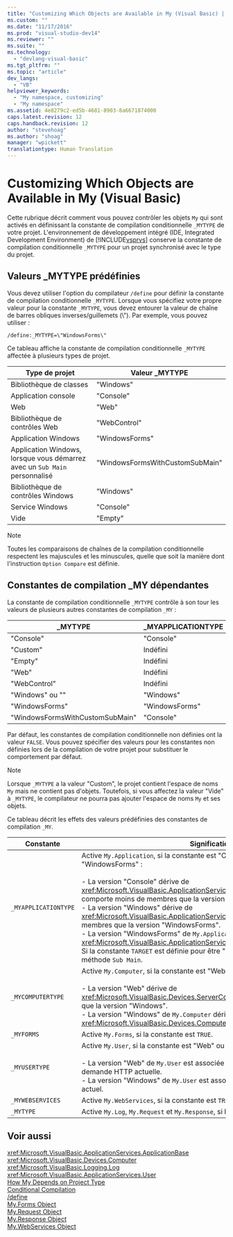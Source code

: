 ```yaml
---
title: "Customizing Which Objects are Available in My (Visual Basic) | Microsoft Docs"
ms.custom: ""
ms.date: "11/17/2016"
ms.prod: "visual-studio-dev14"
ms.reviewer: ""
ms.suite: ""
ms.technology: 
  - "devlang-visual-basic"
ms.tgt_pltfrm: ""
ms.topic: "article"
dev_langs: 
  - "VB"
helpviewer_keywords: 
  - "My namespace, customizing"
  - "My namespace"
ms.assetid: 4e8279c2-ed5b-4681-8903-8a6671874000
caps.latest.revision: 12
caps.handback.revision: 12
author: "stevehoag"
ms.author: "shoag"
manager: "wpickett"
translationtype: Human Translation
---
```

# Customizing Which Objects are Available in My (Visual Basic)
Cette rubrique décrit comment vous pouvez contrôler les objets `My` qui sont activés en définissant la constante de compilation conditionnelle `_MYTYPE` de votre projet.  L'environnement de développement intégré \(IDE, Integrated Development Environment\) de [!INCLUDE[vsprvs](../../../csharp/includes/vsprvs_md.md)] conserve la constante de compilation conditionnelle `_MYTYPE` pour un projet synchronisé avec le type du projet.  
  
## Valeurs \_MYTYPE prédéfinies  
 Vous devez utiliser l'option du compilateur `/define` pour définir la constante de compilation conditionnelle `_MYTYPE`.  Lorsque vous spécifiez votre propre valeur pour la constante `_MYTYPE`, vous devez entourer la valeur de chaîne de barres obliques inverses\/guillemets \(\\"\).  Par exemple, vous pouvez utiliser :  
  
```  
/define:_MYTYPE=\"WindowsForms\"  
```  
  
 Ce tableau affiche la constante de compilation conditionnelle `_MYTYPE` affectée à plusieurs types de projet.  
  
|Type de projet|Valeur \_MYTYPE|  
|--------------------|---------------------|  
|Bibliothèque de classes|"Windows"|  
|Application console|"Console"|  
|Web|"Web"|  
|Bibliothèque de contrôles Web|"WebControl"|  
|Application Windows|"WindowsForms"|  
|Application Windows, lorsque vous démarrez avec un `Sub Main` personnalisé|"WindowsFormsWithCustomSubMain"|  
|Bibliothèque de contrôles Windows|"Windows"|  
|Service Windows|"Console"|  
|Vide|"Empty"|  
  
> [!NOTE]
>  Toutes les comparaisons de chaînes de la compilation conditionnelle respectent les majuscules et les minuscules, quelle que soit la manière dont l'instruction `Option Compare` est définie.  
  
## Constantes de compilation \_MY dépendantes  
 La constante de compilation conditionnelle `_MYTYPE` contrôle à son tour les valeurs de plusieurs autres constantes de compilation `_MY` :  
  
|\_MYTYPE|\_MYAPPLICATIONTYPE|\_MYCOMPUTERTYPE|\_MYFORMS|\_MYUSERTYPE|\_MYWEBSERVICES|  
|--------------|-------------------------|----------------------|---------------|------------------|---------------------|  
|"Console"|"Console"|"Windows"|Indéfini|"Windows"|TRUE|  
|"Custom"|Indéfini|Indéfini|Indéfini|Indéfini|Indéfini|  
|"Empty"|Indéfini|Indéfini|Indéfini|Indéfini|Indéfini|  
|"Web"|Indéfini|"Web"|FALSE|"Web"|FALSE|  
|"WebControl"|Indéfini|"Web"|FALSE|"Web"|TRUE|  
|"Windows" ou ""|"Windows"|"Windows"|Indéfini|"Windows"|TRUE|  
|"WindowsForms"|"WindowsForms"|"Windows"|TRUE|"Windows"|TRUE|  
|"WindowsFormsWithCustomSubMain"|"Console"|"Windows"|TRUE|"Windows"|TRUE|  
  
 Par défaut, les constantes de compilation conditionnelle non définies ont la valeur `FALSE`.  Vous pouvez spécifier des valeurs pour les constantes non définies lors de la compilation de votre projet pour substituer le comportement par défaut.  
  
> [!NOTE]
>  Lorsque `_MYTYPE` a la valeur "Custom", le projet contient l'espace de noms `My` mais ne contient pas d'objets.  Toutefois, si vous affectez la valeur "Vide" à `_MYTYPE`, le compilateur ne pourra pas ajouter l'espace de noms `My` et ses objets.  
  
 Ce tableau décrit les effets des valeurs prédéfinies des constantes de compilation `_MY`.  
  
|Constante|Signification|  
|---------------|-------------------|  
|`_MYAPPLICATIONTYPE`|Active `My.Application`, si la constante est "Console", Windows" ou "WindowsForms" :<br /><br /> -   La version "Console" dérive de <xref:Microsoft.VisualBasic.ApplicationServices.ConsoleApplicationBase> et comporte moins de membres que la version "Windows".<br />-   La version "Windows" dérive de <xref:Microsoft.VisualBasic.ApplicationServices.ApplicationBase> et a moins de membres que la version "WindowsForms".<br />-   La version "WindowsForms" de `My.Application` dérive de <xref:Microsoft.VisualBasic.ApplicationServices.WindowsFormsApplicationBase>.  Si la constante `TARGET` est définie pour être "winexe", la classe inclut une méthode `Sub Main`.|  
|`_MYCOMPUTERTYPE`|Active `My.Computer`, si la constante est "Web" ou "Windows" :<br /><br /> -   La version "Web" dérive de <xref:Microsoft.VisualBasic.Devices.ServerComputer> et a moins de membres que la version "Windows".<br />-   La version "Windows" de `My.Computer` dérive de <xref:Microsoft.VisualBasic.Devices.Computer>.|  
|`_MYFORMS`|Active `My.Forms`, si la constante est `TRUE`.|  
|`_MYUSERTYPE`|Active `My.User`, si la constante est "Web" ou "Windows" :<br /><br /> -   La version "Web" de `My.User` est associée à l'identité de l'utilisateur de la demande HTTP actuelle.<br />-   La version "Windows" de `My.User` est associée à l'entité de sécurité du thread actuel.|  
|`_MYWEBSERVICES`|Active `My.WebServices`, si la constante est `TRUE`.|  
|`_MYTYPE`|Active `My.Log`, `My.Request` et `My.Response`, si la constante est "Web".|  
  
## Voir aussi  
 <xref:Microsoft.VisualBasic.ApplicationServices.ApplicationBase>   
 <xref:Microsoft.VisualBasic.Devices.Computer>   
 <xref:Microsoft.VisualBasic.Logging.Log>   
 <xref:Microsoft.VisualBasic.ApplicationServices.User>   
 [How My Depends on Project Type](../../../visual-basic/developing-apps/development-with-my/how-my-depends-on-project-type.md)   
 [Conditional Compilation](../../../visual-basic/programming-guide/program-structure/conditional-compilation.md)   
 [\/define](../../../visual-basic/reference/command-line-compiler/define.md)   
 [My.Forms Object](../../../visual-basic/language-reference/objects/my-forms-object.md)   
 [My.Request Object](../../../visual-basic/language-reference/objects/my-request-object.md)   
 [My.Response Object](../../../visual-basic/language-reference/objects/my-response-object.md)   
 [My.WebServices Object](../../../visual-basic/language-reference/objects/my-webservices-object.md)